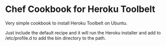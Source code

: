 Chef Cookbook for Heroku Toolbelt
===============

Very simple cookbook to install Heroku Toolbelt on Ubuntu.

Just include the default recipe and it will run the Heroku installer and add to /etc/profile.d to add the bin directory to the path.

